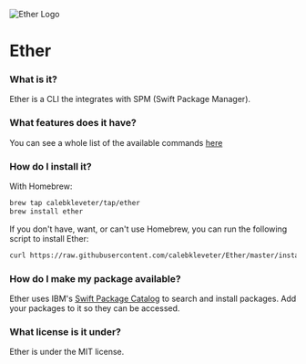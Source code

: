 ![[Ether Logo](https://raw.githubusercontent.com/calebkleveter/Ether/master/logo.png)](https://raw.githubusercontent.com/calebkleveter/Ether/master/logo.png)

# Ether

### What is it?

Ether is a CLI the integrates with SPM (Swift Package Manager).

### What features does it have?

You can see a whole list of the available commands [here](https://github.com/calebkleveter/Ether/wiki/Features)

### How do I install it?

With Homebrew:

```bash
brew tap calebkleveter/tap/ether
brew install ether
```

If you don't have, want, or can't use Homebrew, you can run the following script to install Ether:

```bash
curl https://raw.githubusercontent.com/calebkleveter/Ether/master/install.sh | bash
```

### How do I make my package available?

Ether uses IBM's [Swift Package Catalog](https://packagecatalog.com/) to search and install packages. Add your packages to it so they can be accessed.

### What license is it under?

Ether is under the MIT license.
